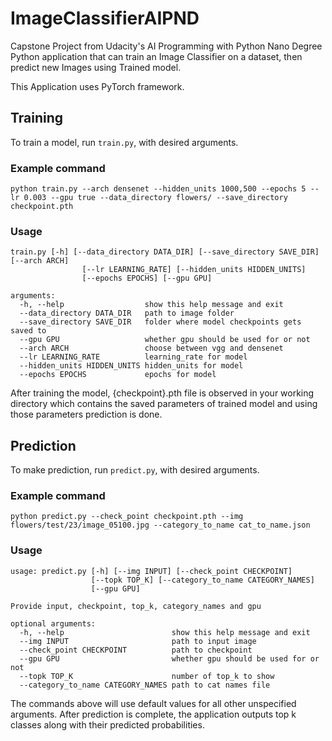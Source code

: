 # ImageClassifierAIPND
 Capstone Project from Udacity's AI Programming with Python Nano Degree
Python application that can train an Image Classifier on a dataset, then predict new Images using Trained model.

This Application uses PyTorch framework.

## Training
To train a model, run `train.py`, with desired arguments.
### Example command
```
python train.py --arch densenet --hidden_units 1000,500 --epochs 5 --lr 0.003 --gpu true --data_directory flowers/ --save_directory checkpoint.pth
```
### Usage
```
train.py [-h] [--data_directory DATA_DIR] [--save_directory SAVE_DIR] [--arch ARCH]
                [--lr LEARNING_RATE] [--hidden_units HIDDEN_UNITS]
                [--epochs EPOCHS] [--gpu GPU]
                
arguments:
  -h, --help                  show this help message and exit
  --data_directory DATA_DIR   path to image folder
  --save_directory SAVE_DIR   folder where model checkpoints gets saved to
  --gpu GPU                   whether gpu should be used for or not
  --arch ARCH                 choose between vgg and densenet
  --lr LEARNING_RATE          learning_rate for model
  --hidden_units HIDDEN_UNITS hidden_units for model
  --epochs EPOCHS             epochs for model
```
After training the model, {checkpoint}.pth file is observed in your working directory which contains the saved parameters of trained model and using those parameters prediction is done.

## Prediction
To make prediction, run `predict.py`, with desired arguments.
### Example command
```
python predict.py --check_point checkpoint.pth --img flowers/test/23/image_05100.jpg --category_to_name cat_to_name.json
```
### Usage
```
usage: predict.py [-h] [--img INPUT] [--check_point CHECKPOINT]
                  [--topk TOP_K] [--category_to_name CATEGORY_NAMES]
                  [--gpu GPU]

Provide input, checkpoint, top_k, category_names and gpu

optional arguments:
  -h, --help                        show this help message and exit
  --img INPUT                       path to input image
  --check_point CHECKPOINT          path to checkpoint
  --gpu GPU                         whether gpu should be used for or not
  --topk TOP_K                      number of top_k to show
  --category_to_name CATEGORY_NAMES path to cat names file
```
The commands above will use default values for all other unspecified arguments.
After prediction is complete, the application outputs top k classes along with their predicted probabilities.
